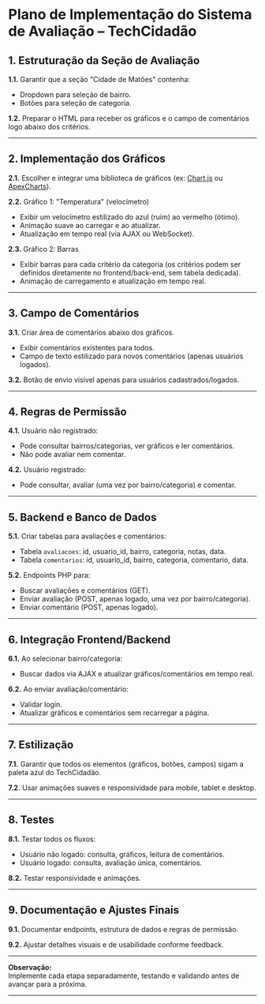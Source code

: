 # Plano de Implementação do Sistema de Avaliação – TechCidadão

## 1. Estruturação da Seção de Avaliação

**1.1.** Garantir que a seção "Cidade de Matões" contenha:
- Dropdown para seleção de bairro.
- Botões para seleção de categoria.

**1.2.** Preparar o HTML para receber os gráficos e o campo de comentários logo abaixo dos critérios.

---

## 2. Implementação dos Gráficos

**2.1.** Escolher e integrar uma biblioteca de gráficos (ex: [Chart.js](https://www.chartjs.org/) ou [ApexCharts](https://apexcharts.com/)).

**2.2.** Gráfico 1: "Temperatura" (velocímetro)
- Exibir um velocímetro estilizado do azul (ruim) ao vermelho (ótimo).
- Animação suave ao carregar e ao atualizar.
- Atualização em tempo real (via AJAX ou WebSocket).

**2.3.** Gráfico 2: Barras
- Exibir barras para cada critério da categoria (os critérios podem ser definidos diretamente no frontend/back-end, sem tabela dedicada).
- Animação de carregamento e atualização em tempo real.

---

## 3. Campo de Comentários

**3.1.** Criar área de comentários abaixo dos gráficos.
- Exibir comentários existentes para todos.
- Campo de texto estilizado para novos comentários (apenas usuários logados).

**3.2.** Botão de envio visível apenas para usuários cadastrados/logados.

---

## 4. Regras de Permissão

**4.1.** Usuário não registrado:
- Pode consultar bairros/categorias, ver gráficos e ler comentários.
- Não pode avaliar nem comentar.

**4.2.** Usuário registrado:
- Pode consultar, avaliar (uma vez por bairro/categoria) e comentar.

---

## 5. Backend e Banco de Dados

**5.1.** Criar tabelas para avaliações e comentários:
- Tabela `avaliacoes`: id, usuario_id, bairro, categoria, notas, data.
- Tabela `comentarios`: id, usuario_id, bairro, categoria, comentario, data.

**5.2.** Endpoints PHP para:
- Buscar avaliações e comentários (GET).
- Enviar avaliação (POST, apenas logado, uma vez por bairro/categoria).
- Enviar comentário (POST, apenas logado).

---

## 6. Integração Frontend/Backend

**6.1.** Ao selecionar bairro/categoria:
- Buscar dados via AJAX e atualizar gráficos/comentários em tempo real.

**6.2.** Ao enviar avaliação/comentário:
- Validar login.
- Atualizar gráficos e comentários sem recarregar a página.

---

## 7. Estilização

**7.1.** Garantir que todos os elementos (gráficos, botões, campos) sigam a paleta azul do TechCidadão.

**7.2.** Usar animações suaves e responsividade para mobile, tablet e desktop.

---

## 8. Testes

**8.1.** Testar todos os fluxos:
- Usuário não logado: consulta, gráficos, leitura de comentários.
- Usuário logado: consulta, avaliação única, comentários.

**8.2.** Testar responsividade e animações.

---

## 9. Documentação e Ajustes Finais

**9.1.** Documentar endpoints, estrutura de dados e regras de permissão.

**9.2.** Ajustar detalhes visuais e de usabilidade conforme feedback.

---

**Observação:**  
Implemente cada etapa separadamente, testando e validando antes de avançar para a próxima.

---